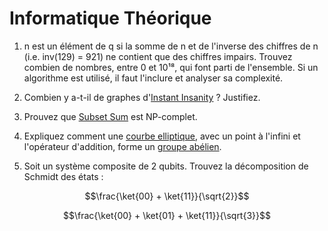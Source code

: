 # Informatique Théorique

1. n est un élément de q si la somme de n et de l'inverse des chiffres de n
(i.e. inv(129) = 921) ne contient que des chiffres impairs. Trouvez combien de
nombres, entre 0 et 10¹⁸, qui font parti de l'ensemble. Si un algorithme est
utilisé, il faut l'inclure et analyser sa complexité.

2. Combien y a-t-il de graphes d'[Instant
Insanity](//wikipedia.org/wiki/Instant_Insanity) ? Justifiez.

3. Prouvez que [Subset Sum](//wikipedia.org/wiki/Subset_sum_problem) est
NP-complet.

4. Expliquez comment une [courbe
elliptique](//fr.wikipedia.org/wiki/Courbe_elliptique), avec un point à
l'infini et l'opérateur d'addition, forme un [groupe
abélien](//fr.wikipedia.org/wiki/Groupe_ab%C3%A9lien).

5. Soit un système composite de 2 qubits. Trouvez la décomposition de Schmidt
des états :

$$\frac{\ket{00} + \ket{11}}{\sqrt{2}}$$

$$\frac{\ket{00} + \ket{01} + \ket{11}}{\sqrt{3}}$$

